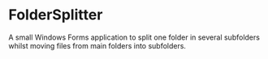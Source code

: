 # FolderSplitter
A small Windows Forms application to split one folder in several subfolders whilst moving files from main folders into subfolders.

